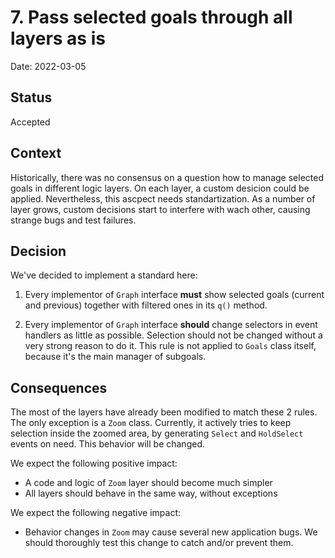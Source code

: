 # 7. Pass selected goals through all layers as is

Date: 2022-03-05

## Status

Accepted

## Context

Historically, there was no consensus on a question how to manage selected goals in different logic layers.
On each layer, a custom desicion could be applied.
Nevertheless, this ascpect needs standartization.
As a number of layer grows, custom decisions start to interfere with wach other, causing strange bugs and test failures.

## Decision

We've decided to implement a standard here:

1. Every implementor of `Graph` interface **must** show selected goals (current and previous) together with filtered ones in its `q()` method.

2. Every implementor of `Graph` interface **should** change selectors in event handlers as little as possible.
Selection should not be changed without a very strong reason to do it.
This rule is not applied to `Goals` class itself, because it's the main manager of subgoals.

## Consequences

The most of the layers have already been modified to match these 2 rules.
The only exception is a `Zoom` class.
Currently, it actively tries to keep selection inside the zoomed area, by generating `Select` and `HoldSelect` events on need.
This behavior will be changed.

We expect the following positive impact:

* A code and logic of `Zoom` layer should become much simpler
* All layers should behave in the same way, without exceptions

We expect the following negative impact:

* Behavior changes in `Zoom` may cause several new application bugs.
We should thoroughly test this change to catch and/or prevent them.
